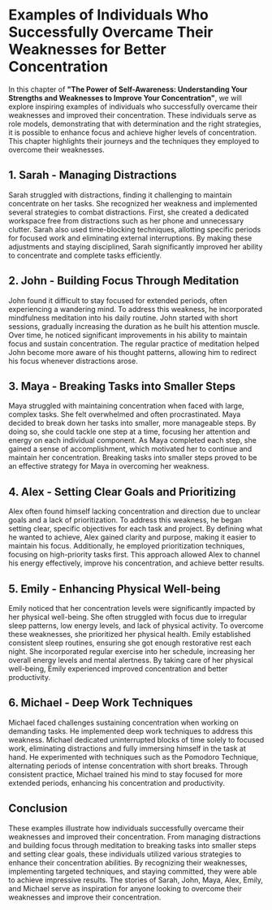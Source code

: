 Examples of Individuals Who Successfully Overcame Their Weaknesses for Better Concentration
====================================================================================================

In this chapter of **"The Power of Self-Awareness: Understanding Your Strengths and Weaknesses to Improve Your Concentration"**, we will explore inspiring examples of individuals who successfully overcame their weaknesses and improved their concentration. These individuals serve as role models, demonstrating that with determination and the right strategies, it is possible to enhance focus and achieve higher levels of concentration. This chapter highlights their journeys and the techniques they employed to overcome their weaknesses.

**1. Sarah - Managing Distractions**
------------------------------------

Sarah struggled with distractions, finding it challenging to maintain concentrate on her tasks. She recognized her weakness and implemented several strategies to combat distractions. First, she created a dedicated workspace free from distractions such as her phone and unnecessary clutter. Sarah also used time-blocking techniques, allotting specific periods for focused work and eliminating external interruptions. By making these adjustments and staying disciplined, Sarah significantly improved her ability to concentrate and complete tasks efficiently.

**2. John - Building Focus Through Meditation**
-----------------------------------------------

John found it difficult to stay focused for extended periods, often experiencing a wandering mind. To address this weakness, he incorporated mindfulness meditation into his daily routine. John started with short sessions, gradually increasing the duration as he built his attention muscle. Over time, he noticed significant improvements in his ability to maintain focus and sustain concentration. The regular practice of meditation helped John become more aware of his thought patterns, allowing him to redirect his focus whenever distractions arose.

**3. Maya - Breaking Tasks into Smaller Steps**
-----------------------------------------------

Maya struggled with maintaining concentration when faced with large, complex tasks. She felt overwhelmed and often procrastinated. Maya decided to break down her tasks into smaller, more manageable steps. By doing so, she could tackle one step at a time, focusing her attention and energy on each individual component. As Maya completed each step, she gained a sense of accomplishment, which motivated her to continue and maintain her concentration. Breaking tasks into smaller steps proved to be an effective strategy for Maya in overcoming her weakness.

**4. Alex - Setting Clear Goals and Prioritizing**
--------------------------------------------------

Alex often found himself lacking concentration and direction due to unclear goals and a lack of prioritization. To address this weakness, he began setting clear, specific objectives for each task and project. By defining what he wanted to achieve, Alex gained clarity and purpose, making it easier to maintain his focus. Additionally, he employed prioritization techniques, focusing on high-priority tasks first. This approach allowed Alex to channel his energy effectively, improve his concentration, and achieve better results.

**5. Emily - Enhancing Physical Well-being**
--------------------------------------------

Emily noticed that her concentration levels were significantly impacted by her physical well-being. She often struggled with focus due to irregular sleep patterns, low energy levels, and lack of physical activity. To overcome these weaknesses, she prioritized her physical health. Emily established consistent sleep routines, ensuring she got enough restorative rest each night. She incorporated regular exercise into her schedule, increasing her overall energy levels and mental alertness. By taking care of her physical well-being, Emily experienced improved concentration and better productivity.

**6. Michael - Deep Work Techniques**
-------------------------------------

Michael faced challenges sustaining concentration when working on demanding tasks. He implemented deep work techniques to address this weakness. Michael dedicated uninterrupted blocks of time solely to focused work, eliminating distractions and fully immersing himself in the task at hand. He experimented with techniques such as the Pomodoro Technique, alternating periods of intense concentration with short breaks. Through consistent practice, Michael trained his mind to stay focused for more extended periods, enhancing his concentration and productivity.

Conclusion
----------

These examples illustrate how individuals successfully overcame their weaknesses and improved their concentration. From managing distractions and building focus through meditation to breaking tasks into smaller steps and setting clear goals, these individuals utilized various strategies to enhance their concentration abilities. By recognizing their weaknesses, implementing targeted techniques, and staying committed, they were able to achieve impressive results. The stories of Sarah, John, Maya, Alex, Emily, and Michael serve as inspiration for anyone looking to overcome their weaknesses and improve their concentration.

